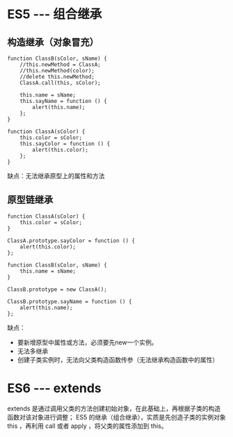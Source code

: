 # ES5 --- 组合继承

## 构造继承（对象冒充）

```
function ClassB(sColor, sName) {
    //this.newMethod = ClassA;
    //this.newMethod(color);
    //delete this.newMethod;
    ClassA.call(this, sColor);

    this.name = sName;
    this.sayName = function () {
        alert(this.name);
    };
}

function ClassA(sColor) {
    this.color = sColor;
    this.sayColor = function () {
        alert(this.color);
    };
}
```
缺点：无法继承原型上的属性和方法

## 原型链继承
```
function ClassA(sColor) {
    this.color = sColor;
}

ClassA.prototype.sayColor = function () {
    alert(this.color);
};

function ClassB(sColor, sName) {
    this.name = sName;
}

ClassB.prototype = new ClassA();

ClassB.prototype.sayName = function () {
    alert(this.name);
};
```
缺点：
- 要新增原型中属性或方法，必须要先new一个实例。
- 无法多继承
- 创建子类实例时，无法向父类构造函数传参（无法继承构造函数中的属性）

# ES6 --- extends

extends 是通过调用父类的方法创建初始对象，在此基础上，再根据子类的构造函数对该对象进行调整； ES5 的继承（组合继承），实质是先创造子类的实例对象 this ，再利用 call 或者 apply ，将父类的属性添加到 this。